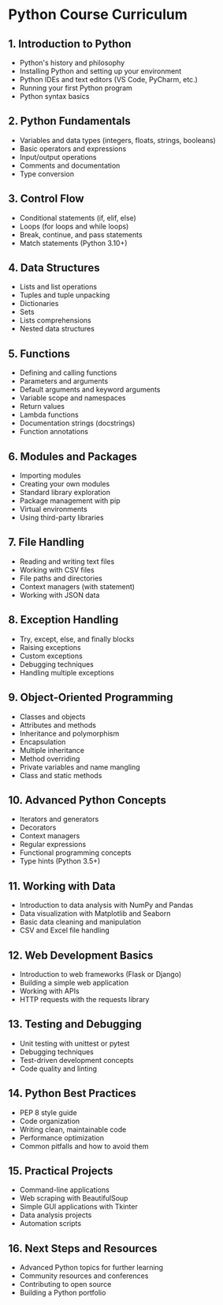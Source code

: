 # Python Course Curriculum

## 1. Introduction to Python
- Python's history and philosophy
- Installing Python and setting up your environment
- Python IDEs and text editors (VS Code, PyCharm, etc.)
- Running your first Python program
- Python syntax basics

## 2. Python Fundamentals
- Variables and data types (integers, floats, strings, booleans)
- Basic operators and expressions
- Input/output operations
- Comments and documentation
- Type conversion

## 3. Control Flow
- Conditional statements (if, elif, else)
- Loops (for loops and while loops)
- Break, continue, and pass statements
- Match statements (Python 3.10+)

## 4. Data Structures
- Lists and list operations
- Tuples and tuple unpacking
- Dictionaries
- Sets
- Lists comprehensions
- Nested data structures

## 5. Functions
- Defining and calling functions
- Parameters and arguments
- Default arguments and keyword arguments
- Variable scope and namespaces
- Return values
- Lambda functions
- Documentation strings (docstrings)
- Function annotations

## 6. Modules and Packages
- Importing modules
- Creating your own modules
- Standard library exploration
- Package management with pip
- Virtual environments
- Using third-party libraries

## 7. File Handling
- Reading and writing text files
- Working with CSV files
- File paths and directories
- Context managers (with statement)
- Working with JSON data

## 8. Exception Handling
- Try, except, else, and finally blocks
- Raising exceptions
- Custom exceptions
- Debugging techniques
- Handling multiple exceptions

## 9. Object-Oriented Programming
- Classes and objects
- Attributes and methods
- Inheritance and polymorphism
- Encapsulation
- Multiple inheritance
- Method overriding
- Private variables and name mangling
- Class and static methods

## 10. Advanced Python Concepts
- Iterators and generators
- Decorators
- Context managers
- Regular expressions
- Functional programming concepts
- Type hints (Python 3.5+)

## 11. Working with Data
- Introduction to data analysis with NumPy and Pandas
- Data visualization with Matplotlib and Seaborn
- Basic data cleaning and manipulation
- CSV and Excel file handling

## 12. Web Development Basics
- Introduction to web frameworks (Flask or Django)
- Building a simple web application
- Working with APIs
- HTTP requests with the requests library

## 13. Testing and Debugging
- Unit testing with unittest or pytest
- Debugging techniques
- Test-driven development concepts
- Code quality and linting

## 14. Python Best Practices
- PEP 8 style guide
- Code organization
- Writing clean, maintainable code
- Performance optimization
- Common pitfalls and how to avoid them

## 15. Practical Projects
- Command-line applications
- Web scraping with BeautifulSoup
- Simple GUI applications with Tkinter
- Data analysis projects
- Automation scripts

## 16. Next Steps and Resources
- Advanced Python topics for further learning
- Community resources and conferences
- Contributing to open source
- Building a Python portfolio